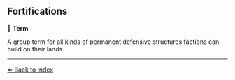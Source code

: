 ## Fortifications

**📑 Term**

A group term for all kinds of permanent defensive structures factions can build on their lands.


----------
[⬅️ Back to index](../r/#9ff0_s)